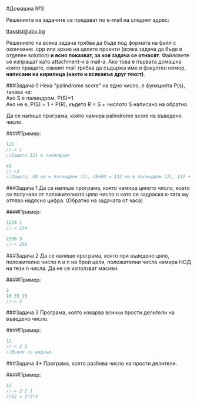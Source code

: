 #Домашна №3

Решенията на задачите се предават по e-mail на следнят адрес:

ttassist@abv.bg

Решението на всяка задача трябва да бъде под формата на файл с окончание .cpp или архив на целите проекти (всяка задача да бъде в отделен solution) **и ясно показват, за коя задача се отнасят**. Файловете се изпращат като attachment-и в mail-a. Ако това е първата домашна която пращате, самият mail трябва да съдържа име и факултен номер, **написани на кирилица (както и всякакъв друг текст)**. 

###Задача 0
Нека "palindrome score" на едно число, е функцията P(s), такава че:  
Ако S е палиндром, P(S)=1.  
Ако не е, P(S) = 1 + P(R), където R = S + числото S написано на обратно.  

Да се напише програма, която намира palindrome score на въведено число.

####Пример:

```c++
121
//-> 1
//Защото 121 е палиндром

48
//->3
//Защото, 48 не е палиндром (1), 48+84 = 132 не е палиндром (2), 132 + 231 = 363 е палиндром (3).
```

###Задача 1
Да се напише програма, която намира цялото число, което се получава от положителното цяло число n като се задраска к-тата му отляво надясно цифра. (Обратно на задачата от часа)

####Пример:

```c++
1234 1
//-> 234

2356 3
//-> 256
```

###Задача 2
Да се напише програма, която при въведено цяло, положително число n и n на брой цели, положителни числа намира НОД на тези n числа. Да не се използват масиви.

####Пример:
```c++
3 
10 35 15
//-> 5
```

###Задача 3
Програма, която изкарва всички прости делители на въведено число.

####Пример:
```c++
12
//-> 2 3 
//Всеки по веднъж.
```

###Задача 4*
Програма, която разбива число на прости делители.

####Пример:
```c++
12
//-> 2 2 3
//12 = 2*2*3
```
